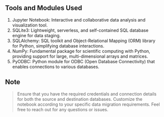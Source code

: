 ## Tools and Modules Used
1. Jupyter Notebook: Interactive and collaborative data analysis and visualization tool.
2. SQLite3: Lightweight, serverless, and self-contained SQL database engine for data staging.
3. SQLAlchemy: SQL toolkit and Object-Relational Mapping (ORM) library for Python, simplifying database interactions.
4. NumPy: Fundamental package for scientific computing with Python, providing support for large, multi-dimensional arrays and matrices.
5. PyODBC: Python module for ODBC (Open Database Connectivity) that enables connections to various databases.
## Note
> Ensure that you have the required credentials and connection details for both the source and destination databases.
> Customize the notebook according to your specific data migration requirements.
> Feel free to reach out for any questions or issues.